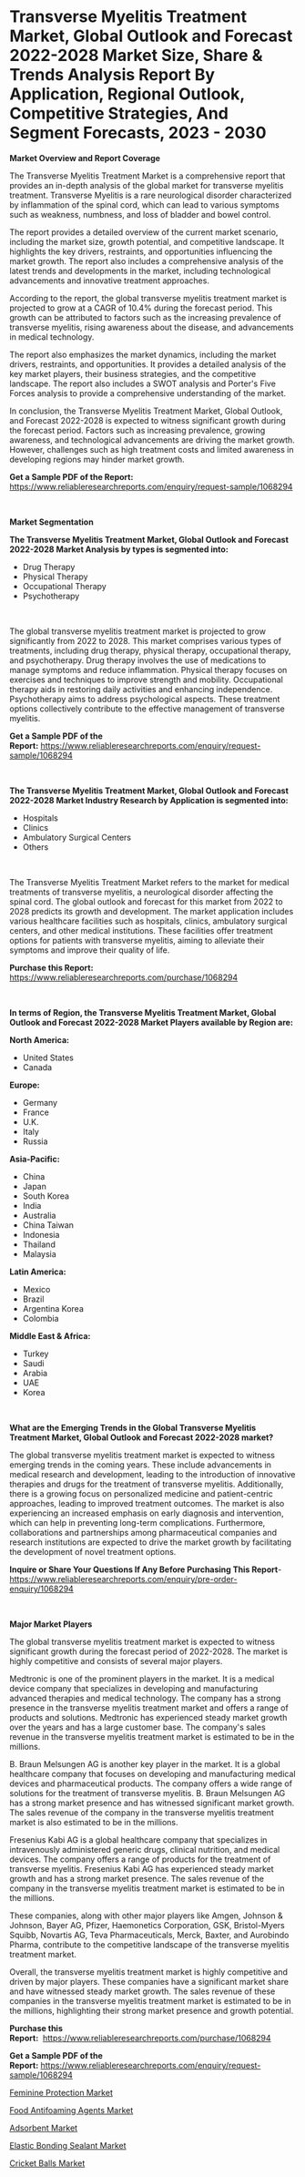 <p><h1>Transverse Myelitis Treatment Market, Global Outlook and Forecast 2022-2028 Market Size, Share & Trends Analysis Report By Application, Regional Outlook, Competitive Strategies, And Segment Forecasts, 2023 - 2030</h1></p><p><strong>Market Overview and Report Coverage</strong></p>
<p><p>The Transverse Myelitis Treatment Market is a comprehensive report that provides an in-depth analysis of the global market for transverse myelitis treatment. Transverse Myelitis is a rare neurological disorder characterized by inflammation of the spinal cord, which can lead to various symptoms such as weakness, numbness, and loss of bladder and bowel control.</p><p>The report provides a detailed overview of the current market scenario, including the market size, growth potential, and competitive landscape. It highlights the key drivers, restraints, and opportunities influencing the market growth. The report also includes a comprehensive analysis of the latest trends and developments in the market, including technological advancements and innovative treatment approaches.</p><p>According to the report, the global transverse myelitis treatment market is projected to grow at a CAGR of 10.4% during the forecast period. This growth can be attributed to factors such as the increasing prevalence of transverse myelitis, rising awareness about the disease, and advancements in medical technology.</p><p>The report also emphasizes the market dynamics, including the market drivers, restraints, and opportunities. It provides a detailed analysis of the key market players, their business strategies, and the competitive landscape. The report also includes a SWOT analysis and Porter's Five Forces analysis to provide a comprehensive understanding of the market.</p><p>In conclusion, the Transverse Myelitis Treatment Market, Global Outlook, and Forecast 2022-2028 is expected to witness significant growth during the forecast period. Factors such as increasing prevalence, growing awareness, and technological advancements are driving the market growth. However, challenges such as high treatment costs and limited awareness in developing regions may hinder market growth.</p></p>
<p><strong>Get a Sample PDF of the Report:</strong> <a href="https://www.reliableresearchreports.com/enquiry/request-sample/1068294">https://www.reliableresearchreports.com/enquiry/request-sample/1068294</a></p>
<p>&nbsp;</p>
<p><strong>Market Segmentation</strong></p>
<p><strong>The Transverse Myelitis Treatment Market, Global Outlook and Forecast 2022-2028 Market Analysis by types is segmented into:</strong></p>
<p><ul><li>Drug Therapy</li><li>Physical Therapy</li><li>Occupational Therapy</li><li>Psychotherapy</li></ul></p>
<p>&nbsp;</p>
<p><p>The global transverse myelitis treatment market is projected to grow significantly from 2022 to 2028. This market comprises various types of treatments, including drug therapy, physical therapy, occupational therapy, and psychotherapy. Drug therapy involves the use of medications to manage symptoms and reduce inflammation. Physical therapy focuses on exercises and techniques to improve strength and mobility. Occupational therapy aids in restoring daily activities and enhancing independence. Psychotherapy aims to address psychological aspects. These treatment options collectively contribute to the effective management of transverse myelitis.</p></p>
<p><strong>Get a Sample PDF of the Report:</strong>&nbsp;<a href="https://www.reliableresearchreports.com/enquiry/request-sample/1068294">https://www.reliableresearchreports.com/enquiry/request-sample/1068294</a></p>
<p>&nbsp;</p>
<p><strong>The Transverse Myelitis Treatment Market, Global Outlook and Forecast 2022-2028 Market Industry Research by Application is segmented into:</strong></p>
<p><ul><li>Hospitals</li><li>Clinics</li><li>Ambulatory Surgical Centers</li><li>Others</li></ul></p>
<p>&nbsp;</p>
<p><p>The Transverse Myelitis Treatment Market refers to the market for medical treatments of transverse myelitis, a neurological disorder affecting the spinal cord. The global outlook and forecast for this market from 2022 to 2028 predicts its growth and development. The market application includes various healthcare facilities such as hospitals, clinics, ambulatory surgical centers, and other medical institutions. These facilities offer treatment options for patients with transverse myelitis, aiming to alleviate their symptoms and improve their quality of life.</p></p>
<p><strong>Purchase this Report:</strong>&nbsp; <a href="https://www.reliableresearchreports.com/purchase/1068294">https://www.reliableresearchreports.com/purchase/1068294</a></p>
<p>&nbsp;</p>
<p><strong>In terms of Region, the Transverse Myelitis Treatment Market, Global Outlook and Forecast 2022-2028 Market Players available by Region are:</strong></p>
<p>
    <p> <strong> North America: </strong>
        <ul>
            <li>United States</li>
            <li>Canada</li>
        </ul>
        </p> 
    <p> <strong> Europe: </strong>
        <ul>
            <li>Germany</li>
            <li>France</li>
            <li>U.K.</li>
            <li>Italy</li>
            <li>Russia</li>
        </ul>
        </p> 
    <p> <strong> Asia-Pacific: </strong>
        <ul>
            <li>China</li>
            <li>Japan</li>
            <li>South Korea</li>
            <li>India</li>
            <li>Australia</li>
            <li>China Taiwan</li>
            <li>Indonesia</li>
            <li>Thailand</li>
            <li>Malaysia</li>
        </ul>
        </p> 
    <p> <strong> Latin America: </strong>
        <ul>
            <li>Mexico</li>
            <li>Brazil</li>
            <li>Argentina Korea</li>
            <li>Colombia</li>
        </ul>
        </p> 
    <p> <strong> Middle East & Africa: </strong>
        <ul>
            <li>Turkey</li>
            <li>Saudi</li>
            <li>Arabia</li>
            <li>UAE</li>
            <li>Korea</li>
        </ul>
    </p>
    </p>
<p>&nbsp;</p>
<p><strong>What are the Emerging Trends in the Global Transverse Myelitis Treatment Market, Global Outlook and Forecast 2022-2028 market?</strong></p>
<p><p>The global transverse myelitis treatment market is expected to witness emerging trends in the coming years. These include advancements in medical research and development, leading to the introduction of innovative therapies and drugs for the treatment of transverse myelitis. Additionally, there is a growing focus on personalized medicine and patient-centric approaches, leading to improved treatment outcomes. The market is also experiencing an increased emphasis on early diagnosis and intervention, which can help in preventing long-term complications. Furthermore, collaborations and partnerships among pharmaceutical companies and research institutions are expected to drive the market growth by facilitating the development of novel treatment options.</p></p>
<p><strong>Inquire or Share Your Questions If Any Before Purchasing This Report</strong>- <a href="https://www.reliableresearchreports.com/enquiry/pre-order-enquiry/1068294">https://www.reliableresearchreports.com/enquiry/pre-order-enquiry/1068294</a></p>
<p>&nbsp;</p>
<p><strong>Major Market Players</strong></p>
<p><p>The global transverse myelitis treatment market is expected to witness significant growth during the forecast period of 2022-2028. The market is highly competitive and consists of several major players.</p><p>Medtronic is one of the prominent players in the market. It is a medical device company that specializes in developing and manufacturing advanced therapies and medical technology. The company has a strong presence in the transverse myelitis treatment market and offers a range of products and solutions. Medtronic has experienced steady market growth over the years and has a large customer base. The company's sales revenue in the transverse myelitis treatment market is estimated to be in the millions.</p><p>B. Braun Melsungen AG is another key player in the market. It is a global healthcare company that focuses on developing and manufacturing medical devices and pharmaceutical products. The company offers a wide range of solutions for the treatment of transverse myelitis. B. Braun Melsungen AG has a strong market presence and has witnessed significant market growth. The sales revenue of the company in the transverse myelitis treatment market is also estimated to be in the millions.</p><p>Fresenius Kabi AG is a global healthcare company that specializes in intravenously administered generic drugs, clinical nutrition, and medical devices. The company offers a range of products for the treatment of transverse myelitis. Fresenius Kabi AG has experienced steady market growth and has a strong market presence. The sales revenue of the company in the transverse myelitis treatment market is estimated to be in the millions.</p><p>These companies, along with other major players like Amgen, Johnson & Johnson, Bayer AG, Pfizer, Haemonetics Corporation, GSK, Bristol-Myers Squibb, Novartis AG, Teva Pharmaceuticals, Merck, Baxter, and Aurobindo Pharma, contribute to the competitive landscape of the transverse myelitis treatment market.</p><p>Overall, the transverse myelitis treatment market is highly competitive and driven by major players. These companies have a significant market share and have witnessed steady market growth. The sales revenue of these companies in the transverse myelitis treatment market is estimated to be in the millions, highlighting their strong market presence and growth potential.</p></p>
<p><strong>Purchase this Report:</strong>&nbsp;&nbsp;<a href="https://www.reliableresearchreports.com/purchase/1068294">https://www.reliableresearchreports.com/purchase/1068294</a></p>
<p></p>
<p><strong>Get a Sample PDF of the Report:</strong>&nbsp;<a href="https://www.reliableresearchreports.com/enquiry/request-sample/1068294">https://www.reliableresearchreports.com/enquiry/request-sample/1068294</a></p>
<p><p><a href="https://www.linkedin.com/pulse/feminine-protection-market-insights-players-forecast-soplf/">Feminine Protection Market</a></p><p><a href="https://medium.com/@late.bean.frame/food-antifoaming-agents-market-size-growth-forecast-2023-2030-1a281040815c">Food Antifoaming Agents Market</a></p><p><a href="https://medium.com/@poem.snap.phase/adsorbent-market-size-growth-forecast-2023-2030-7f39139b296e">Adsorbent Market</a></p><p><a href="https://issuu.com/reportprime-2/docs/elastic-bonding-sealant-market-size-2030.pptx?fr=xKAE9_zU1NQ">Elastic Bonding Sealant Market</a></p><p><a href="https://www.linkedin.com/pulse/cricket-balls-market-size-2023-2030-global-industrial-analysis-efrvf/">Cricket Balls Market</a></p></p>